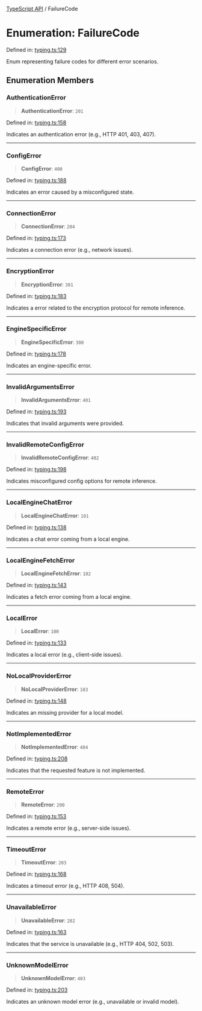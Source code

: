 [TypeScript API](../index.md) / FailureCode

# Enumeration: FailureCode

Defined in: [typing.ts:129](https://github.com/adap/flower/blob/0a8a2219007e2bbfc1082df3392f666e281d1516/intelligence/ts/src/typing.ts#L129)

Enum representing failure codes for different error scenarios.

## Enumeration Members

### AuthenticationError

> **AuthenticationError**: `201`

Defined in: [typing.ts:158](https://github.com/adap/flower/blob/0a8a2219007e2bbfc1082df3392f666e281d1516/intelligence/ts/src/typing.ts#L158)

Indicates an authentication error (e.g., HTTP 401, 403, 407).

***

### ConfigError

> **ConfigError**: `400`

Defined in: [typing.ts:188](https://github.com/adap/flower/blob/0a8a2219007e2bbfc1082df3392f666e281d1516/intelligence/ts/src/typing.ts#L188)

Indicates an error caused by a misconfigured state.

***

### ConnectionError

> **ConnectionError**: `204`

Defined in: [typing.ts:173](https://github.com/adap/flower/blob/0a8a2219007e2bbfc1082df3392f666e281d1516/intelligence/ts/src/typing.ts#L173)

Indicates a connection error (e.g., network issues).

***

### EncryptionError

> **EncryptionError**: `301`

Defined in: [typing.ts:183](https://github.com/adap/flower/blob/0a8a2219007e2bbfc1082df3392f666e281d1516/intelligence/ts/src/typing.ts#L183)

Indicates a error related to the encryption protocol for remote inference.

***

### EngineSpecificError

> **EngineSpecificError**: `300`

Defined in: [typing.ts:178](https://github.com/adap/flower/blob/0a8a2219007e2bbfc1082df3392f666e281d1516/intelligence/ts/src/typing.ts#L178)

Indicates an engine-specific error.

***

### InvalidArgumentsError

> **InvalidArgumentsError**: `401`

Defined in: [typing.ts:193](https://github.com/adap/flower/blob/0a8a2219007e2bbfc1082df3392f666e281d1516/intelligence/ts/src/typing.ts#L193)

Indicates that invalid arguments were provided.

***

### InvalidRemoteConfigError

> **InvalidRemoteConfigError**: `402`

Defined in: [typing.ts:198](https://github.com/adap/flower/blob/0a8a2219007e2bbfc1082df3392f666e281d1516/intelligence/ts/src/typing.ts#L198)

Indicates misconfigured config options for remote inference.

***

### LocalEngineChatError

> **LocalEngineChatError**: `101`

Defined in: [typing.ts:138](https://github.com/adap/flower/blob/0a8a2219007e2bbfc1082df3392f666e281d1516/intelligence/ts/src/typing.ts#L138)

Indicates a chat error coming from a local engine.

***

### LocalEngineFetchError

> **LocalEngineFetchError**: `102`

Defined in: [typing.ts:143](https://github.com/adap/flower/blob/0a8a2219007e2bbfc1082df3392f666e281d1516/intelligence/ts/src/typing.ts#L143)

Indicates a fetch error coming from a local engine.

***

### LocalError

> **LocalError**: `100`

Defined in: [typing.ts:133](https://github.com/adap/flower/blob/0a8a2219007e2bbfc1082df3392f666e281d1516/intelligence/ts/src/typing.ts#L133)

Indicates a local error (e.g., client-side issues).

***

### NoLocalProviderError

> **NoLocalProviderError**: `103`

Defined in: [typing.ts:148](https://github.com/adap/flower/blob/0a8a2219007e2bbfc1082df3392f666e281d1516/intelligence/ts/src/typing.ts#L148)

Indicates an missing provider for a local model.

***

### NotImplementedError

> **NotImplementedError**: `404`

Defined in: [typing.ts:208](https://github.com/adap/flower/blob/0a8a2219007e2bbfc1082df3392f666e281d1516/intelligence/ts/src/typing.ts#L208)

Indicates that the requested feature is not implemented.

***

### RemoteError

> **RemoteError**: `200`

Defined in: [typing.ts:153](https://github.com/adap/flower/blob/0a8a2219007e2bbfc1082df3392f666e281d1516/intelligence/ts/src/typing.ts#L153)

Indicates a remote error (e.g., server-side issues).

***

### TimeoutError

> **TimeoutError**: `203`

Defined in: [typing.ts:168](https://github.com/adap/flower/blob/0a8a2219007e2bbfc1082df3392f666e281d1516/intelligence/ts/src/typing.ts#L168)

Indicates a timeout error (e.g., HTTP 408, 504).

***

### UnavailableError

> **UnavailableError**: `202`

Defined in: [typing.ts:163](https://github.com/adap/flower/blob/0a8a2219007e2bbfc1082df3392f666e281d1516/intelligence/ts/src/typing.ts#L163)

Indicates that the service is unavailable (e.g., HTTP 404, 502, 503).

***

### UnknownModelError

> **UnknownModelError**: `403`

Defined in: [typing.ts:203](https://github.com/adap/flower/blob/0a8a2219007e2bbfc1082df3392f666e281d1516/intelligence/ts/src/typing.ts#L203)

Indicates an unknown model error (e.g., unavailable or invalid model).
